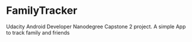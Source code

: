 # FamilyTracker
Udacity Android Developer Nanodegree Capstone 2 project. A simple App to track family and friends
